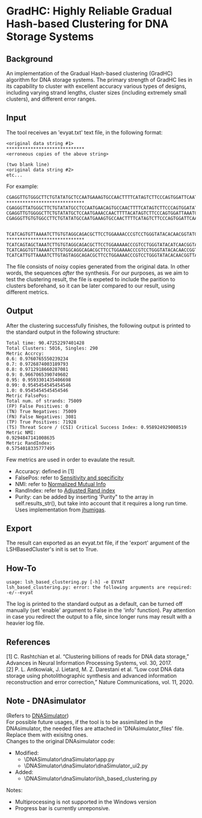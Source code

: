 # GradHC: Highly Reliable Gradual Hash-based Clustering for DNA Storage Systems

## Background
An implementation of the Gradual Hash-based clustering (GradHC) algorithm for DNA storage systems. The primary strength of GradHC lies in its capability to cluster
with excellent accuracy various types of designs, including varying strand lengths, cluster sizes (including extremely small clusters), and different error ranges.

## Input
The tool receives an 'evyat.txt' text file, in the following format: 
```
<original data string #1> 
*****************************
<erroneous copies of the above string>

(two blank line)
<original data string #2> 
etc...
```
For example:
```
CGAGGTTGTGGGCTTCTGTATATGCTCCAATGAAAGTGCCAACTTTTCATAGTCTTCCCAGTGGATTCAATGACGACATCGCACACATACCGCAGTGCGGAAGGCCTAG
*****************************
CGAGGGTTATGGGCTTCTGTATATGCCTCCAATGAACAGTGCCAACTTTTCATAGTCTTCCCAGTGGATATGACGACATCGCACACATACCGCAGTGCGGAAGGCCTAG
CGAGGTTGTGGGGCTTCTGTATATGCTCCAATGAAACCAACTTTTACATAGTCTTCCCAGTGGATTAAATGACGACATCGCACACATACCGCAGTGGCGGATAGGCCTAG
CGAGGGTTGTGTGGCCTTCTGTATATGCCAATGAAAGTGCCAACTTTTCATAGTCTTCCCAGTGGATTCAATGACGACATCGCACACATACCGCAGTGCGGAAGGCCTAG


TCATCAGTGTTAAAATCTTGTGTAGGCAGACGCTTCCTGGAAAACCCGTCCTGGGTATACACAACGGTATGTACACTCTAAGAATTGGTTGCCACTGCGCACTTCTAGG
*****************************
TCATCAGTAGCTAAATCTTGTGTAGGCAGACGCTTCCTGGAAAAACCCGTCCTGGGTATACATCAACGGTATGTACACTTTACGAATTAGTTGCCACTGCGCACTTCTAGG
TCATCAGGTGTTAAAATCTTGTGGCAGGCAGACGCTTCCTGGAAAACCCGTCCTGGGTATACACAACCGGTATGTACACTCTAAGATATTGGTTGCCACTGCGCACTTCTAGG
TCATCATTGTTAAAATCTTGTAGTAGGCAGACGCTTCCTGGAAAACCCGTCCTGGGTATACACAACGGTTATGTACACTCTAAGAATATGGTTGCCACATGCGCACTTCTAGG
```
The file consists of noisy copies generated from the original data. In other words, the sequences *after* the synthesis.
For our purposes, as we aim to test the clustering result, the file is expeted to include the parition to clusters beforehand, so it can be later compared to our result, using different metrics.

## Output
After the clustering successfully finishes, the following output is printed to the standard output in the following structure:
```
Total time: 90.47252297401428
Total Clusters: 5016, Singles: 290
Metric Accrcy:
0.6: 0.9760765550239234
0.7: 0.9726874003189793
0.8: 0.9712918660287081
0.9: 0.9667065390749602
0.95: 0.9593301435406698
0.99: 0.9545454545454546
1.0: 0.9545454545454546
Metric FalsePos:
Total num. of strands: 75009
(FP) False Positives: 0
(TN) True Negatives: 75009
(FN) False Negatives: 3081
(TP) True Positives: 71928
(TS) Threat Score / (CSI) Critical Success Index: 0.958924929008519
Metric NMI:
0.9294847141008635
Metric RandIndex:
0.5754018335777495
```
Few metrics are used in order to evaulate the result.
* Accuracy: defined in [1]
* FalsePos: refer to [Sensitivity and specificity](https://en.wikipedia.org/wiki/Sensitivity_and_specificity)
* NMI: refer to [Normalized Mutual Info](https://scikit-learn.org/stable/modules/generated/sklearn.metrics.normalized_mutual_info_score.html#sklearn.metrics.normalized_mutual_info_score)
* RandIndex: refer to [Adjusted Rand index](https://scikit-learn.org/stable/modules/generated/sklearn.metrics.adjusted_rand_score.html)
* Purity: can be added by inserting 'Purity" to the array in self.results_str(), but take into account that it requires a long run time. Uses implementation from [jhumigas](https://gist.github.com/jhumigas/010473a456462106a3720ca953b2c4e2).

## Export
The result can exported as an evyat.txt file, if the 'export' argument of the LSHBasedCluster's init is set to True.

## How-To
```
usage: lsh_based_clustering.py [-h] -e EVYAT
lsh_based_clustering.py: error: the following arguments are required: -e/--evyat
```
The log is printed to the standard output as a default, can be turned off manually (set 'enable' argument to False in the 'info' function). Pay attention in case you redirect the output to a file, since longer runs may result with a heavier log file.

## References
[1] C. Rashtchian et al. “Clustering billions of reads for DNA data storage,” Advances in Neural Information Processing Systems, vol. 30, 2017.\
[2] P. L. Antkowiak, J. Lietard, M. Z. Darestani et al. ”Low cost DNA data storage using photolithographic synthesis and advanced information reconstruction and error correction,” Nature Communications, vol. 11, 2020.

## Note - DNAsimulator
(Refers to [DNASimulator](https://github.com/gadihh/DNASimulator))\
For possible future usages, if the tool is to be assimilated in the DNAsimulator, the needed files are attached in 'DNAsimulator_files' file. Replace them with exisitng ones. \
Changes to the original DNAsimulator code:
* Modified:
	- \DNASimulator\dnaSimulator\app.py
	- \DNASimulator\dnaSimulator\dnaSimulator_ui2.py
* Added:
	- \DNASimulator\dnaSimulator\lsh_based_clustering.py

Notes:
- Multiprocessing is not supported in the Windows version
- Progress bar is currently unreponsive.

